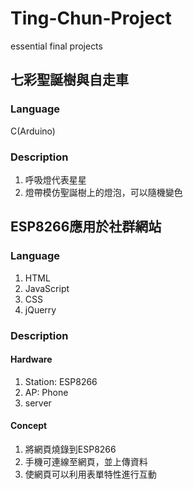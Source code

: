 # Ting-Chun-Project
essential final projects

## 七彩聖誕樹與自走車
### Language
C(Arduino)
### Description
1. 呼吸燈代表星星
2. 燈帶模仿聖誕樹上的燈泡，可以隨機變色

## ESP8266應用於社群網站
### Language
1. HTML
2. JavaScript
3. CSS
4. jQuerry
### Description
#### Hardware
1. Station: ESP8266
2. AP: Phone
3. server
#### Concept
1. 將網頁燒錄到ESP8266
2. 手機可連線至網頁，並上傳資料
3. 使網頁可以利用表單特性進行互動
